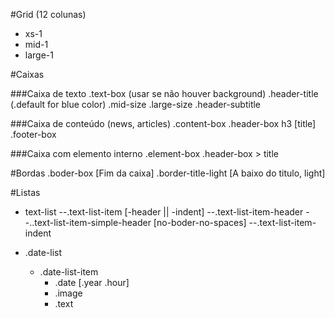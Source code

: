 #Grid (12 colunas)
- xs-1 
- mid-1 
- large-1 

#Caixas

###Caixa de texto
.text-box (usar se não houver background)
  .header-title (.default for blue color)
    .mid-size
    .large-size
  .header-subtitle

###Caixa de conteúdo (news, articles)
.content-box
  .header-box
    h3 [title]
  .footer-box

###Caixa com elemento interno
.element-box
  .header-box 
    > title
    
#Bordas
.boder-box [Fim da caixa]
.border-title-light [A baixo do titulo, light]


#Listas
- text-list
  --.text-list-item [-header || -indent]
  --.text-list-item-header
  --..text-list-item-simple-header [no-boder-no-spaces]
  --.text-list-item-indent

- .date-list
  - .date-list-item
    - .date [.year .hour]
    - .image
    - .text
